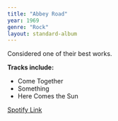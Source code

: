```yaml
---
title: "Abbey Road"
year: 1969
genre: "Rock"
layout: standard-album
---
```


Considered one of their best works.

**Tracks include:**  
- Come Together  
- Something  
- Here Comes the Sun

[Spotify Link](https://spotify.com/abbey-road)
